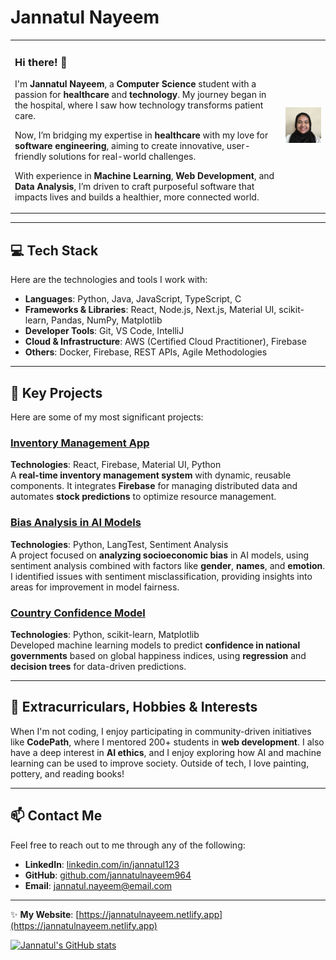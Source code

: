 # Jannatul Nayeem

<table>
  <tr>
    <td>
      <h3>Hi there! 👋</h3>
      <p>I'm <strong>Jannatul Nayeem</strong>, a <strong>Computer Science</strong> student with a passion for <strong>healthcare</strong> and <strong>technology</strong>. My journey           began in the hospital, where I saw how technology transforms patient care.</p>
      <p>Now, I’m bridging my expertise in <strong>healthcare</strong> with my love for <strong>software engineering</strong>, aiming to create innovative, user-friendly solutions for         real-world challenges.</p>
      <p>With experience in <strong>Machine Learning</strong>, <strong>Web Development</strong>, and <strong>Data Analysis</strong>, I’m driven to craft purposeful software that              impacts lives and builds a healthier, more connected world.</p>
    </td>
    <td>
      <img src="IMG_1468.jpeg" alt="Profile Image" width="200">
    </td>
  </tr>
</table>

---

## 💻 Tech Stack

Here are the technologies and tools I work with:

- **Languages**: Python, Java, JavaScript, TypeScript, C
- **Frameworks & Libraries**: React, Node.js, Next.js, Material UI, scikit-learn, Pandas, NumPy, Matplotlib
- **Developer Tools**: Git, VS Code, IntelliJ
- **Cloud & Infrastructure**: AWS (Certified Cloud Practitioner), Firebase
- **Others**: Docker, Firebase, REST APIs, Agile Methodologies

---

## 🔑 Key Projects

Here are some of my most significant projects:

### [**Inventory Management App**](https://github.com/jannatulnayeem964/inventory-management-app)  
**Technologies**: React, Firebase, Material UI, Python  
A **real-time inventory management system** with dynamic, reusable components. It integrates **Firebase** for managing distributed data and automates **stock predictions** to optimize resource management.

### [**Bias Analysis in AI Models**](https://github.com/BTT-Relativity1B/Main.git) 
**Technologies**: Python, LangTest, Sentiment Analysis  
A project focused on **analyzing socioeconomic bias** in AI models, using sentiment analysis combined with factors like **gender**, **names**, and **emotion**. I identified issues with sentiment misclassification, providing insights into areas for improvement in model fairness.

### [**Country Confidence Model**](https://github.com/jannatulnayeem964/CountryConfidenceModel)  
**Technologies**: Python, scikit-learn, Matplotlib  
Developed machine learning models to predict **confidence in national governments** based on global happiness indices, using **regression** and **decision trees** for data-driven predictions.

---

## 🌱 Extracurriculars, Hobbies & Interests

When I'm not coding, I enjoy participating in community-driven initiatives like **CodePath**, where I mentored 200+ students in **web development**. I also have a deep interest in **AI ethics**, and I enjoy exploring how AI and machine learning can be used to improve society. Outside of tech, I love painting, pottery, and reading books!

---

## 📫 Contact Me

Feel free to reach out to me through any of the following:

- **LinkedIn**: [linkedin.com/in/jannatul123](https://linkedin.com/in/jannatul123)
- **GitHub**: [github.com/jannatulnayeem964](https://github.com/jannatulnayeem964)
- **Email**: [jannatul.nayeem@email.com](mailto:jannatul.nayeem@email.com)

<!-- Include Open-Source Section, Awards, Achievements or Certifications, and Other “must knows” that highlight your skills, experience, or knowledge! -->
---
✨ **My Website**: [https://jannatulnayeem.netlify.app](https://jannatulnayeem.netlify.app)

[![Jannatul's GitHub stats](https://github-readme-stats.vercel.app/api?username=jannatulnayeem964)](https://github.com/jannatulnayeem964/github-readme-stats)

